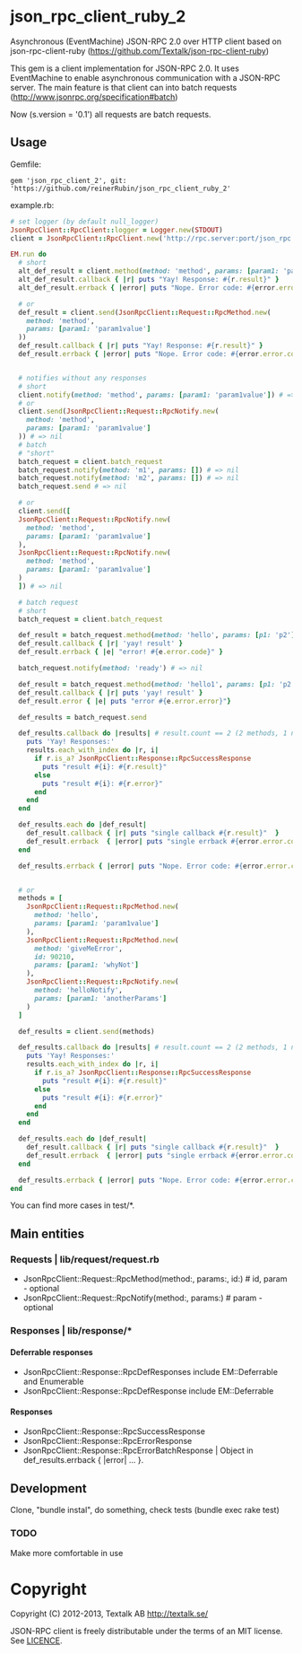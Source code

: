 # json_rpc_client_ruby_2
Asynchronous (EventMachine) JSON-RPC 2.0 over HTTP client based on json-rpc-client-ruby (https://github.com/Textalk/json-rpc-client-ruby)

This gem is a client implementation for JSON-RPC 2.0. It uses EventMachine to enable asynchronous communication with a JSON-RPC server. The main feature is
that client can into batch requests (http://www.jsonrpc.org/specification#batch)

Now (s.version = '0.1') all requests are batch requests.

## Usage

Gemfile:
```
gem 'json_rpc_client_2', git: 'https://github.com/reinerRubin/json_rpc_client_ruby_2'

```

example.rb:
```ruby
# set logger (by default null_logger)
JsonRpcClient::RpcClient::logger = Logger.new(STDOUT)
client = JsonRpcClient::RpcClient.new('http://rpc.server:port/json_rpc')

EM.run do
  # short
  alt_def_result = client.method(method: 'method', params: [param1: 'param1value'])
  alt_def_result.callback { |r| puts "Yay! Response: #{r.result}" }
  alt_def_result.errback { |error| puts "Nope. Error code: #{error.error.code}" }

  # or
  def_result = client.send(JsonRpcClient::Request::RpcMethod.new(
    method: 'method',
    params: [param1: 'param1value']
  ))
  def_result.callback { |r| puts "Yay! Response: #{r.result}" }
  def_result.errback { |error| puts "Nope. Error code: #{error.error.code}" }


  # notifies without any responses
  # short
  client.notify(method: 'method', params: [param1: 'param1value']) # => nil
  # or
  client.send(JsonRpcClient::Request::RpcNotify.new(
    method: 'method',
    params: [param1: 'param1value']
  )) # => nil
  # batch
  # "short"
  batch_request = client.batch_request
  batch_request.notify(method: 'm1', params: []) # => nil
  batch_request.notify(method: 'm2', params: []) # => nil
  batch_request.send # => nil

  # or
  client.send([
  JsonRpcClient::Request::RpcNotify.new(
    method: 'method',
    params: [param1: 'param1value']
  ),
  JsonRpcClient::Request::RpcNotify.new(
    method: 'method',
    params: [param1: 'param1value']
  )
  ]) # => nil

  # batch request
  # short
  batch_request = client.batch_request

  def_result = batch_request.method(method: 'hello', params: [p1: 'p2'])
  def_result.callback { |r| 'yay! result' }
  def_result.errback { |e| "error! #{e.error.code}" }

  batch_request.notify(method: 'ready') # => nil

  def_result = batch_request.method(method: 'hello1', params: [p1: 'p2'])
  def_result.callback { |r| puts 'yay! result' }
  def_result.error { |e| puts "error #{e.error.error}"}

  def_results = batch_request.send

  def_results.callback do |results| # result.count == 2 (2 methods, 1 notify)
    puts 'Yay! Responses:'
    results.each_with_index do |r, i|
      if r.is_a? JsonRpcClient::Response::RpcSuccessResponse
        puts "result #{i}: #{r.result}"
      else
        puts "result #{i}: #{r.error}"
      end
    end
  end

  def_results.each do |def_result|
    def_result.callback { |r| puts "single callback #{r.result}"  }
    def_result.errback  { |error| puts "single errback #{error.error.code}" }
  end

  def_results.errback { |error| puts "Nope. Error code: #{error.error.code}"


  # or
  methods = [
    JsonRpcClient::Request::RpcMethod.new(
      method: 'hello',
	  params: [param1: 'param1value']
	),
    JsonRpcClient::Request::RpcMethod.new(
	  method: 'giveMeError',
	  id: 90210,
	  params: [param1: 'whyNot']
	),
    JsonRpcClient::Request::RpcNotify.new(
	  method: 'helloNotify',
	  params: [param1: 'anotherParams']
	)
  ]

  def_results = client.send(methods)

  def_results.callback do |results| # result.count == 2 (2 methods, 1 notify)
    puts 'Yay! Responses:'
    results.each_with_index do |r, i|
      if r.is_a? JsonRpcClient::Response::RpcSuccessResponse
        puts "result #{i}: #{r.result}"
      else
        puts "result #{i}: #{r.error}"
      end
    end
  end

  def_results.each do |def_result|
    def_result.callback { |r| puts "single callback #{r.result}"  }
    def_result.errback  { |error| puts "single errback #{error.error.code}" }
  end

  def_results.errback { |error| puts "Nope. Error code: #{error.error.code}" }
end
```
You can find more cases in test/*.

## Main entities
### Requests | lib/request/request.rb
* JsonRpcClient::Request::RpcMethod(method:, params:, id:) # id, param - optional
* JsonRpcClient::Request::RpcNotify(method:, params:) # param - optional

### Responses | lib/response/*
#### Deferrable responses
* JsonRpcClient::Response::RpcDefResponses include EM::Deferrable and Enumerable
* JsonRpcClient::Response::RpcDefResponse include EM::Deferrable

#### Responses
* JsonRpcClient::Response::RpcSuccessResponse
* JsonRpcClient::Response::RpcErrorResponse
* JsonRpcClient::Response::RpcErrorBatchResponse | Object in def_results.errback { |error| ... }.


## Development
Clone, "bundle instal", do something, check tests (bundle exec rake test)

### TODO
Make more comfortable in use

# Copyright
Copyright (C) 2012-2013, Textalk AB <http://textalk.se/>

JSON-RPC client is freely distributable under the terms of an MIT license. See [LICENCE](LICENSE).
